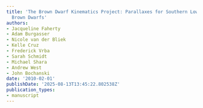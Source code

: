 ```yaml
---
title: 'The Brown Dwarf Kinematics Project: Parallaxes for Southern Low Luminosity
  Brown Dwarfs'
authors:
- Jacqueline Faherty
- Adam Burgasser
- Nicole van der Bliek
- Kelle Cruz
- Frederick Vrba
- Sarah Schmidt
- Michael Shara
- Andrew West
- John Bochanski
date: '2010-02-01'
publishDate: '2025-08-13T13:45:22.802538Z'
publication_types:
- manuscript
---
```

